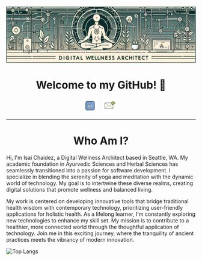 ![My Great Header](./assets/banner.png)

<h1 align="center"> Welcome to my GitHub! 🌱</h1>

<div align="center">
  <a href="https://www.linkedin.com/in/ichaidez/" target="_blank" rel="noopener noreferrer"><img height="38"src="./assets/icons8-linkedin-100.png"></a>&nbsp;&nbsp;
  <a href=mailto:isaichaidez@gmail.com target="blank"><img height="38" src="./assets/icons8-email-100.png"></a>&nbsp;&nbsp;
</div>

---

<h1 align="center">Who Am I?</h1>

Hi, I'm Isai Chaidez, a Digital Wellness Architect based in Seattle, WA. My academic foundation in Ayurvedic Sciences and Herbal Sciences has seamlessly transitioned into a passion for software development. I specialize in blending the serenity of yoga and meditation with the dynamic world of technology. My goal is to intertwine these diverse realms, creating digital solutions that promote wellness and balanced living.

My work is centered on developing innovative tools that bridge traditional health wisdom with contemporary technology, prioritizing user-friendly applications for holistic health. As a lifelong learner, I'm constantly exploring new technologies to enhance my skill set. My mission is to contribute to a healthier, more connected world through the thoughtful application of technology. Join me in this exciting journey, where the tranquility of ancient practices meets the vibrancy of modern innovation.

![Top Langs](https://github-readme-stats.vercel.app/api/top-langs/?username=arvoya&langs_count=8)

